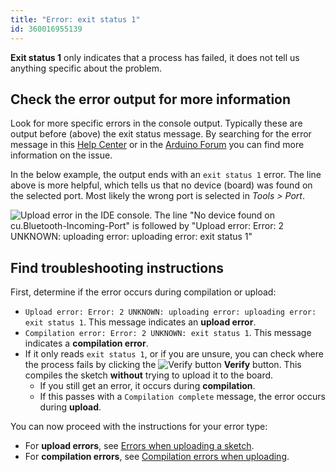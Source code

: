 ```yaml
---
title: "Error: exit status 1"
id: 360016955139
---
```


**Exit status 1** only indicates that a process has failed, it does not tell us anything specific about the problem.

## Check the error output for more information

Look for more specific errors in the console output. Typically these are output before (above) the exit status message. By searching for the error message in this [Help Center](https://support.arduino.cc/hc/en-us) or in the [Arduino Forum](https://forum.arduino.cc/) you can find more information on the issue.

In the below example, the output ends with an `exit status 1` error. The line above is more helpful, which tells us that no device (board) was found on the selected port. Most likely the wrong port is selected in _Tools > Port_.

![Upload error in the IDE console. The line "No device found on cu.Bluetooth-Incoming-Port" is followed by "Upload error: Error: 2 UNKNOWN: uploading error: uploading error: exit status 1"](img/upload-error-error-2-unknown-uploading-error-no-upload-port-provided.png)

## Find troubleshooting instructions

First, determine if the error occurs during compilation or upload:

* `Upload error: Error: 2 UNKNOWN: uploading error: uploading error: exit status 1`. This message indicates an **upload error**.
* `Compilation error: Error: 2 UNKNOWN: exit status 1`. This message indicates a **compilation error**.
* If it only reads `exit status 1`, or if you are unsure, you can check where the process fails by clicking the ![Verify button](img/symbol_verify.png) **Verify** button. This compiles the sketch **without** trying to upload it to the board.
  * If you still get an error, it occurs during **compilation**.
  * If this passes with a `Compilation complete` message, the error occurs during **upload**.

You can now proceed with the instructions for your error type:

* For **upload errors**, see [Errors when uploading a sketch](https://support.arduino.cc/hc/en-us/articles/4403365313810-Errors-when-uploading-a-sketch).
* For **compilation errors**, see [Compilation errors when uploading](https://support.arduino.cc/hc/en-us/articles/4402764401554-Compilation-errors-when-uploading).
